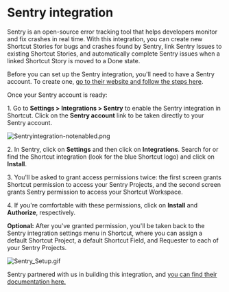 # Sentry integration

Sentry is an open-source error tracking tool that helps developers monitor and fix crashes in real time. With this integration, you can create new Shortcut Stories for bugs and crashes found by Sentry, link Sentry Issues to existing Shortcut Stories, and automatically complete Sentry issues when a linked Shortcut Story is moved to a Done state.

Before you can set up the Sentry integration, you'll need to have a Sentry account. To create one, [go to their website and follow the steps here](https://sentry.io/signup/).

Once your Sentry account is ready:

1\. Go to **Settings > Integrations > Sentry** to enable the Sentry integration in Shortcut. Click on the **Sentry account** link to be taken directly to your Sentry account.

![Sentryintegration-notenabled.png](https://help.shortcut.com/hc/article_attachments/8292856723092/Sentryintegration-notenabled.png)

2\. In Sentry, click on **Settings** and then click on **Integrations**. Search for or find the Shortcut integration (look for the blue Shortcut logo) and click on **Install**.

3\. You'll be asked to grant access permissions twice: the first screen grants Shortcut permission to access your Sentry Projects, and the second screen grants Sentry permission to access your Shortcut Workspace.

4\. If you're comfortable with these permissions, click on **Install** and **Authorize**, respectively.

**Optional:** After you've granted permission, you'll be taken back to the Sentry integration settings menu in Shortcut, where you can assign a default Shortcut Project, a default Shortcut Field, and Requester to each of your Sentry Projects.

![Sentry\_Setup.gif](https://help.shortcut.com/hc/article_attachments/8293461263124/Sentry_Setup.gif)

Sentry partnered with us in building this integration, and [you can find their documentation here.](https://docs.sentry.io/workflow/integrations/global-integrations/clubhouse/)

